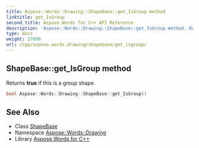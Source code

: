 ```yaml
---
title: Aspose::Words::Drawing::ShapeBase::get_IsGroup method
linktitle: get_IsGroup
second_title: Aspose.Words for C++ API Reference
description: 'Aspose::Words::Drawing::ShapeBase::get_IsGroup method. Returns true if this is a group shape in C++.'
type: docs
weight: 27000
url: /cpp/aspose.words.drawing/shapebase/get_isgroup/
---
```

## ShapeBase::get_IsGroup method


Returns **true** if this is a group shape.

```cpp
bool Aspose::Words::Drawing::ShapeBase::get_IsGroup()
```

## See Also

* Class [ShapeBase](../)
* Namespace [Aspose::Words::Drawing](../../)
* Library [Aspose.Words for C++](../../../)
